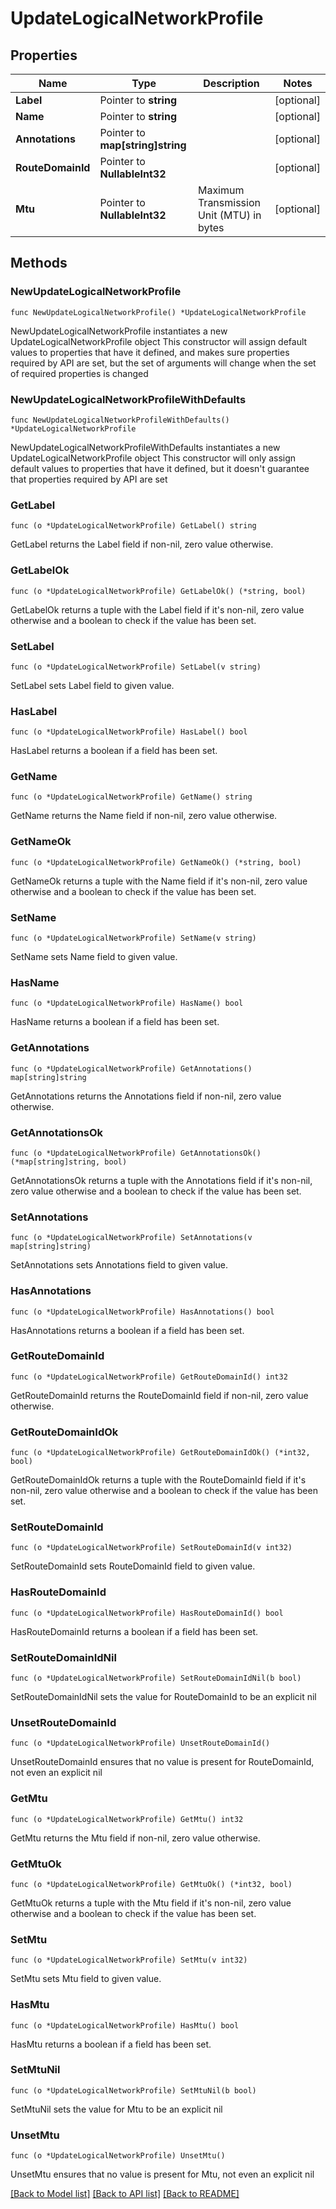 # UpdateLogicalNetworkProfile

## Properties

Name | Type | Description | Notes
------------ | ------------- | ------------- | -------------
**Label** | Pointer to **string** |  | [optional] 
**Name** | Pointer to **string** |  | [optional] 
**Annotations** | Pointer to **map[string]string** |  | [optional] 
**RouteDomainId** | Pointer to **NullableInt32** |  | [optional] 
**Mtu** | Pointer to **NullableInt32** | Maximum Transmission Unit (MTU) in bytes | [optional] 

## Methods

### NewUpdateLogicalNetworkProfile

`func NewUpdateLogicalNetworkProfile() *UpdateLogicalNetworkProfile`

NewUpdateLogicalNetworkProfile instantiates a new UpdateLogicalNetworkProfile object
This constructor will assign default values to properties that have it defined,
and makes sure properties required by API are set, but the set of arguments
will change when the set of required properties is changed

### NewUpdateLogicalNetworkProfileWithDefaults

`func NewUpdateLogicalNetworkProfileWithDefaults() *UpdateLogicalNetworkProfile`

NewUpdateLogicalNetworkProfileWithDefaults instantiates a new UpdateLogicalNetworkProfile object
This constructor will only assign default values to properties that have it defined,
but it doesn't guarantee that properties required by API are set

### GetLabel

`func (o *UpdateLogicalNetworkProfile) GetLabel() string`

GetLabel returns the Label field if non-nil, zero value otherwise.

### GetLabelOk

`func (o *UpdateLogicalNetworkProfile) GetLabelOk() (*string, bool)`

GetLabelOk returns a tuple with the Label field if it's non-nil, zero value otherwise
and a boolean to check if the value has been set.

### SetLabel

`func (o *UpdateLogicalNetworkProfile) SetLabel(v string)`

SetLabel sets Label field to given value.

### HasLabel

`func (o *UpdateLogicalNetworkProfile) HasLabel() bool`

HasLabel returns a boolean if a field has been set.

### GetName

`func (o *UpdateLogicalNetworkProfile) GetName() string`

GetName returns the Name field if non-nil, zero value otherwise.

### GetNameOk

`func (o *UpdateLogicalNetworkProfile) GetNameOk() (*string, bool)`

GetNameOk returns a tuple with the Name field if it's non-nil, zero value otherwise
and a boolean to check if the value has been set.

### SetName

`func (o *UpdateLogicalNetworkProfile) SetName(v string)`

SetName sets Name field to given value.

### HasName

`func (o *UpdateLogicalNetworkProfile) HasName() bool`

HasName returns a boolean if a field has been set.

### GetAnnotations

`func (o *UpdateLogicalNetworkProfile) GetAnnotations() map[string]string`

GetAnnotations returns the Annotations field if non-nil, zero value otherwise.

### GetAnnotationsOk

`func (o *UpdateLogicalNetworkProfile) GetAnnotationsOk() (*map[string]string, bool)`

GetAnnotationsOk returns a tuple with the Annotations field if it's non-nil, zero value otherwise
and a boolean to check if the value has been set.

### SetAnnotations

`func (o *UpdateLogicalNetworkProfile) SetAnnotations(v map[string]string)`

SetAnnotations sets Annotations field to given value.

### HasAnnotations

`func (o *UpdateLogicalNetworkProfile) HasAnnotations() bool`

HasAnnotations returns a boolean if a field has been set.

### GetRouteDomainId

`func (o *UpdateLogicalNetworkProfile) GetRouteDomainId() int32`

GetRouteDomainId returns the RouteDomainId field if non-nil, zero value otherwise.

### GetRouteDomainIdOk

`func (o *UpdateLogicalNetworkProfile) GetRouteDomainIdOk() (*int32, bool)`

GetRouteDomainIdOk returns a tuple with the RouteDomainId field if it's non-nil, zero value otherwise
and a boolean to check if the value has been set.

### SetRouteDomainId

`func (o *UpdateLogicalNetworkProfile) SetRouteDomainId(v int32)`

SetRouteDomainId sets RouteDomainId field to given value.

### HasRouteDomainId

`func (o *UpdateLogicalNetworkProfile) HasRouteDomainId() bool`

HasRouteDomainId returns a boolean if a field has been set.

### SetRouteDomainIdNil

`func (o *UpdateLogicalNetworkProfile) SetRouteDomainIdNil(b bool)`

 SetRouteDomainIdNil sets the value for RouteDomainId to be an explicit nil

### UnsetRouteDomainId
`func (o *UpdateLogicalNetworkProfile) UnsetRouteDomainId()`

UnsetRouteDomainId ensures that no value is present for RouteDomainId, not even an explicit nil
### GetMtu

`func (o *UpdateLogicalNetworkProfile) GetMtu() int32`

GetMtu returns the Mtu field if non-nil, zero value otherwise.

### GetMtuOk

`func (o *UpdateLogicalNetworkProfile) GetMtuOk() (*int32, bool)`

GetMtuOk returns a tuple with the Mtu field if it's non-nil, zero value otherwise
and a boolean to check if the value has been set.

### SetMtu

`func (o *UpdateLogicalNetworkProfile) SetMtu(v int32)`

SetMtu sets Mtu field to given value.

### HasMtu

`func (o *UpdateLogicalNetworkProfile) HasMtu() bool`

HasMtu returns a boolean if a field has been set.

### SetMtuNil

`func (o *UpdateLogicalNetworkProfile) SetMtuNil(b bool)`

 SetMtuNil sets the value for Mtu to be an explicit nil

### UnsetMtu
`func (o *UpdateLogicalNetworkProfile) UnsetMtu()`

UnsetMtu ensures that no value is present for Mtu, not even an explicit nil

[[Back to Model list]](../README.md#documentation-for-models) [[Back to API list]](../README.md#documentation-for-api-endpoints) [[Back to README]](../README.md)


